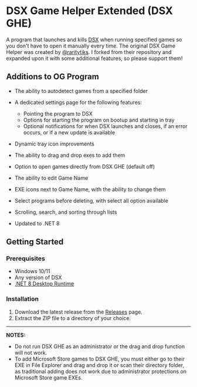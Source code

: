 # DSX Game Helper Extended (DSX GHE)

A program that launches and kills [DSX](https://store.steampowered.com/app/1812620/DSX/) when running specified games so you don't have to open it manually every time. The original DSX Game Helper was created by [@raritytiks](https://github.com/raritytiks). I forked from their repository and expanded upon it with some additional features, so please support them!

## Additions to OG Program
* The ability to autodetect games from a specified folder
* A dedicated settings page for the following features:

  - Pointing the program to DSX
  - Options for starting the program on bootup and starting in tray
  - Optional notifications for when DSX launches and closes, if an error occurs, or if a new update is available
    
* Dynamic tray icon improvements
* The ability to drag and drop exes to add them
* Option to open games directly from DSX GHE (default off)
* The ability to edit Game Name
* EXE icons next to Game Name, with the ability to change them
* Select programs before deleting, with select all option available
* Scrolling, search, and sorting through lists
* Updated to .NET 8

## Getting Started
### Prerequisites

- Windows 10/11
- Any version of DSX
- [.NET 8 Desktop Runtime](https://dotnet.microsoft.com/en-us/download/dotnet/thank-you/sdk-8.0.408-windows-x64-installer)

### Installation

1. Download the latest release from the [Releases](https://github.com/raritytiks/dsx-game-helper/releases) page.
2. Extract the ZIP file to a directory of your choice.

---

**NOTES:** 
* Do not run DSX GHE as an administrator or the drag and drop function will not work.
* To add Microsoft Store games to DSX GHE, you must either go to their EXE in File Explorer and drag and drop it or scan their directory folder, as traditional adding does not work due to administrator protections on Microsoft Store game EXEs.
